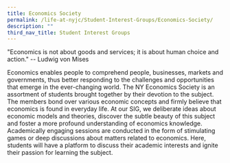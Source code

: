 ```yaml
---
title: Economics Society
permalink: /life-at-nyjc/Student-Interest-Groups/Economics-Society/
description: ""
third_nav_title: Student Interest Groups
---
```

"Economics is not about goods and services; it is about human choice and action." -- Ludwig von Mises

Economics enables people to comprehend people, businesses, markets and governments, thus better responding to the challenges and opportunities that emerge in the ever-changing world. The NY Economics Society is an assortment of students brought together by their devotion to the subject. The members bond over various economic concepts and firmly believe that economics is found in everyday life. At our SIG, we deliberate ideas about economic models and theories, discover the subtle beauty of this subject and foster a more profound understanding of economics knowledge. Academically engaging sessions are conducted in the form of stimulating games or deep discussions about matters related to economics. Here, students will have a platform to discuss their academic interests and ignite their passion for learning the subject. 